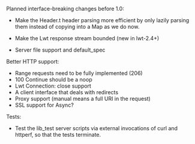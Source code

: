 Planned interface-breaking changes before 1.0:

* Make the Header.t header parsing more efficient by only lazily parsing them
  instead of copying into a Map as we do now.

* Make the Lwt response stream bounded (new in lwt-2.4+)

* Server file support and default_spec

Better HTTP support:

- Range requests need to be fully implemented (206)
- 100 Continue should be a noop
- Lwt Connection: close support
- A client interface that deals with redirects
- Proxy support (manual means a full URI in the request)
- SSL support for Async?

Tests:

- Test the lib_test server scripts via external invocations of
  curl and httperf, so that the tests terminate.
